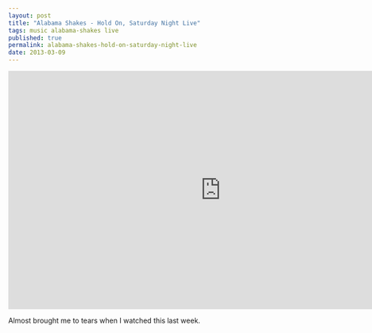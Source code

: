 ```yaml
---
layout: post
title: "Alabama Shakes - Hold On, Saturday Night Live"
tags: music alabama-shakes live
published: true
permalink: alabama-shakes-hold-on-saturday-night-live
date: 2013-03-09
---
```


<iframe width="853" height="480" src="http://www.youtube.com/embed/4JI-ZcvoYPI?rel=0" frameborder="0" allowfullscreen></iframe>

Almost brought me to tears when I watched this last week.
